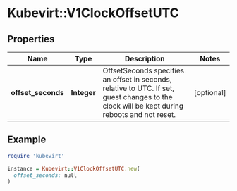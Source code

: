 # Kubevirt::V1ClockOffsetUTC

## Properties

| Name | Type | Description | Notes |
| ---- | ---- | ----------- | ----- |
| **offset_seconds** | **Integer** | OffsetSeconds specifies an offset in seconds, relative to UTC. If set, guest changes to the clock will be kept during reboots and not reset. | [optional] |

## Example

```ruby
require 'kubevirt'

instance = Kubevirt::V1ClockOffsetUTC.new(
  offset_seconds: null
)
```

